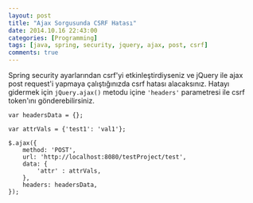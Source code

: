 ```yaml
---
layout: post
title: "Ajax Sorgusunda CSRF Hatası"
date: 2014.10.16 22:43:00
categories: [Programming]
tags: [java, spring, security, jquery, ajax, post, csrf]
comments: true
---
```

Spring security ayarlarından csrf'yi etkinleştirdiyseniz ve jQuery ile ajax post request'i yapmaya çalıştığınızda csrf hatası alacaksınız. Hatayı gidermek için `jQuery.ajax()` metodu içine `'headers'` parametresi ile csrf token'ını gönderebilirsiniz.

```language-javascript
var headersData = {};

var attrVals = {'test1': 'val1'};

$.ajax({
	method: 'POST',
	url: 'http://localhost:8080/testProject/test',
	data: {
		'attr' : attrVals,			
	},
	headers: headersData,
});
```
